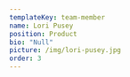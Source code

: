```yaml
---
templateKey: team-member
name: Lori Pusey
position: Product
bio: "Null"
picture: /img/lori-pusey.jpg
order: 3
---
```

